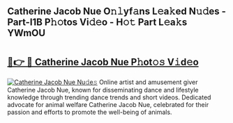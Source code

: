 ## Catherine Jacob Nue O𝚗𝚕yf𝚊ns L𝚎a𝚔ed N𝚞𝚍es - Part-I1B P𝚑𝚘tos Vi𝚍𝚎o - H𝚘𝚝 Part L𝚎a𝚔s YWmOU

# <h2><a href="http://kf4mz73.oniu.top/?m=Catherine+Jacob+Nue">🔗👉 🔴 Catherine Jacob Nue P𝚑ot𝚘𝚜 V𝚒d𝚎o</a></h2>

[![Catherine Jacob Nue Nu𝚍e𝚜](https://i.imgur.com/0qMVB7G.gif)](http://kf4mz73.oniu.top/?m=Catherine+Jacob+Nue)
Online artist and amusement giver Catherine Jacob Nue, known for disseminating dance and lifestyle knowledge through trending dance trends and short videos. Dedicated advocate for animal welfare Catherine Jacob Nue, celebrated for their passion and efforts to promote the well-being of animals.  
